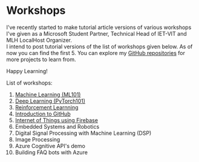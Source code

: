 # Workshops

I've recently started to make tutorial article versions of various workshops I've given as a Microsoft Student Partner, Technical Head of IET-VIT and MLH LocalHost Organizer.  
I intend to post tutorial versions of the list of workshops given below. As of now you can find the first 5. You can explore my [GitHub repositories](https://github.com/sumitrj?tab=repositories) for more projects to learn from.

Happy Learning!

List of workshops:

1. [Machine Learning (ML101)](https://github.com/sumitrj/Workshops/tree/master/ML101)
2. [Deep Learning (PyTorch101)](https://github.com/sumitrj/Workshops/tree/master/PyTorch101)
3. [Reinforcement Learnning](https://github.com/sumitrj/Workshops/tree/master/Reinforcement-Learning)
4. [Introduction to GitHub](https://github.com/sumitrj/Workshops/tree/master/How%20to:%20GitHub)
5. [Internet of Things using Firebase](https://github.com/sumitrj/Workshops/tree/master/IoT-Firebase)
6. Embedded Systems and Robotics 
7. Digital Signal Processing with Machine Learning (DSP)
8. Image Processing
9. Azure Cognitive API's demo
10. Building FAQ bots with Azure

